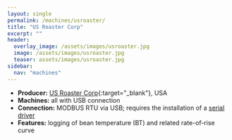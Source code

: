 ```yaml
---
layout: single
permalink: /machines/usroaster/
title: "US Roaster Corp"
excerpt: ""
header:
  overlay_image: /assets/images/usroaster.jpg
  image: /assets/images/usroaster.jpg
  teaser: assets/images/usroaster.jpg
sidebar:
  nav: "machines"
---
```

* __Producer:__ [US Roaster Corp](http://www.usroastercorp.com){:target="_blank"}, USA
* __Machines:__ all with USB connection
* __Connection:__ MODBUS RTU via USB; requires the installation of a [serial driver](/modbus_serial/)
* __Features:__ logging of bean temperature (BT) and related rate-of-rise curve